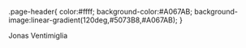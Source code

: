 .page-header{
color:#ffff;
background-color:#A067AB;
background-image:linear-gradient(120deg,#5073B8,#A067AB);
}

Jonas Ventimiglia 
